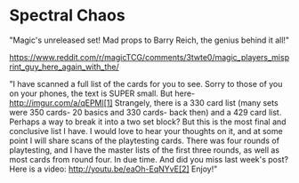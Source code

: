 # Spectral Chaos 

"Magic's unreleased set! Mad props to Barry Reich, the genius behind it all!"

https://www.reddit.com/r/magicTCG/comments/3twte0/magic_players_misprint_guy_here_again_with_the/

"I have scanned a full list of the cards for you to see. Sorry to those of you on your phones, the text is SUPER small. But here- http://imgur.com/a/qEPMl[1]   Strangely, there is a 330 card list (many sets were 350 cards- 20 basics and 330 cards- back then) and a 429 card list. Perhaps a way to break it into a two set block? But this is the most final and conclusive list I have. I would love to hear your thoughts on it, and at some point I will share scans of the playtesting cards. There was four rounds of playtesting, and I have the master lists of the first three rounds, as well as most cards from round four. In due time. And did you miss last week's post? Here is a video: http://youtu.be/eaOh-EqNYvE[2]   Enjoy!"
